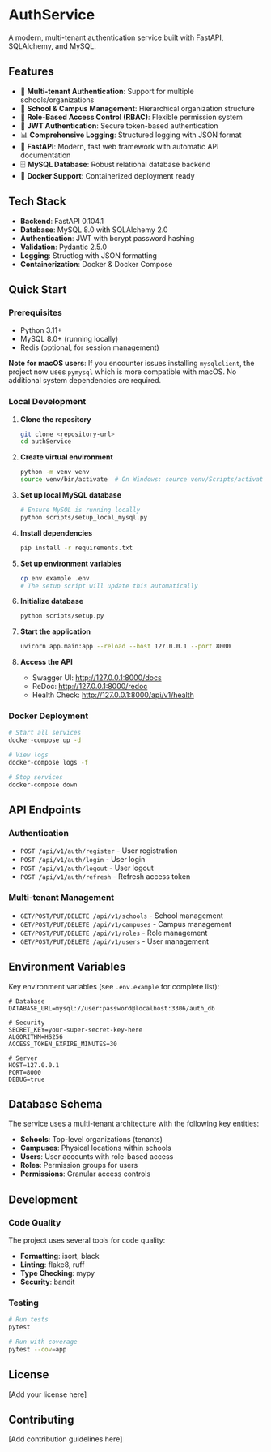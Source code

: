 # AuthService

A modern, multi-tenant authentication service built with FastAPI, SQLAlchemy, and MySQL.

## Features

- 🔐 **Multi-tenant Authentication**: Support for multiple schools/organizations
- 🏫 **School & Campus Management**: Hierarchical organization structure
- 👥 **Role-Based Access Control (RBAC)**: Flexible permission system
- 🔑 **JWT Authentication**: Secure token-based authentication
- 📊 **Comprehensive Logging**: Structured logging with JSON format
- 🚀 **FastAPI**: Modern, fast web framework with automatic API documentation
- 🗄️ **MySQL Database**: Robust relational database backend
- 🐳 **Docker Support**: Containerized deployment ready

## Tech Stack

- **Backend**: FastAPI 0.104.1
- **Database**: MySQL 8.0 with SQLAlchemy 2.0
- **Authentication**: JWT with bcrypt password hashing
- **Validation**: Pydantic 2.5.0
- **Logging**: Structlog with JSON formatting
- **Containerization**: Docker & Docker Compose

## Quick Start

### Prerequisites

- Python 3.11+
- MySQL 8.0+ (running locally)
- Redis (optional, for session management)

**Note for macOS users**: If you encounter issues installing `mysqlclient`, the project now uses `pymysql` which is more compatible with macOS. No additional system dependencies are required.

### Local Development

1. **Clone the repository**
   ```bash
   git clone <repository-url>
   cd authService
   ```

2. **Create virtual environment**
   ```bash
   python -m venv venv
   source venv/bin/activate  # On Windows: source venv/Scripts/activate
   ```

3. **Set up local MySQL database**
   ```bash
   # Ensure MySQL is running locally
   python scripts/setup_local_mysql.py
   ```

4. **Install dependencies**
   ```bash
   pip install -r requirements.txt
   ```

5. **Set up environment variables**
   ```bash
   cp env.example .env
   # The setup script will update this automatically
   ```

6. **Initialize database**
   ```bash
   python scripts/setup.py
   ```

7. **Start the application**
   ```bash
   uvicorn app.main:app --reload --host 127.0.0.1 --port 8000
   ```

8. **Access the API**
   - Swagger UI: http://127.0.0.1:8000/docs
   - ReDoc: http://127.0.0.1:8000/redoc
   - Health Check: http://127.0.0.1:8000/api/v1/health

### Docker Deployment

```bash
# Start all services
docker-compose up -d

# View logs
docker-compose logs -f

# Stop services
docker-compose down
```

## API Endpoints

### Authentication
- `POST /api/v1/auth/register` - User registration
- `POST /api/v1/auth/login` - User login
- `POST /api/v1/auth/logout` - User logout
- `POST /api/v1/auth/refresh` - Refresh access token

### Multi-tenant Management
- `GET/POST/PUT/DELETE /api/v1/schools` - School management
- `GET/POST/PUT/DELETE /api/v1/campuses` - Campus management
- `GET/POST/PUT/DELETE /api/v1/roles` - Role management
- `GET/POST/PUT/DELETE /api/v1/users` - User management

## Environment Variables

Key environment variables (see `.env.example` for complete list):

```env
# Database
DATABASE_URL=mysql://user:password@localhost:3306/auth_db

# Security
SECRET_KEY=your-super-secret-key-here
ALGORITHM=HS256
ACCESS_TOKEN_EXPIRE_MINUTES=30

# Server
HOST=127.0.0.1
PORT=8000
DEBUG=true
```

## Database Schema

The service uses a multi-tenant architecture with the following key entities:

- **Schools**: Top-level organizations (tenants)
- **Campuses**: Physical locations within schools
- **Users**: User accounts with role-based access
- **Roles**: Permission groups for users
- **Permissions**: Granular access controls

## Development

### Code Quality

The project uses several tools for code quality:

- **Formatting**: isort, black
- **Linting**: flake8, ruff
- **Type Checking**: mypy
- **Security**: bandit

### Testing

```bash
# Run tests
pytest

# Run with coverage
pytest --cov=app
```

## License

[Add your license here]

## Contributing

[Add contribution guidelines here] 